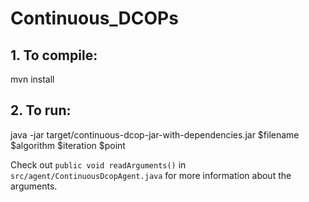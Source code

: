 # Continuous_DCOPs

## 1. To compile:
mvn install

## 2. To run:
java -jar target/continuous-dcop-jar-with-dependencies.jar $filename $algorithm $iteration $point

Check out `public void readArguments()` in `src/agent/ContinuousDcopAgent.java` for more information about the arguments.